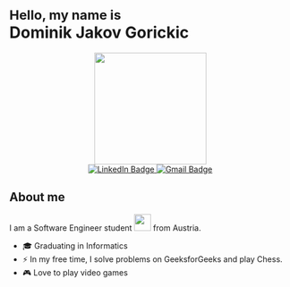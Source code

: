 <h1>
<sub> Hello, my name is </sub> <br>
Dominik Jakov Gorickic <br>
</h1>

<div id="header" align="center">
  <img src="https://media.giphy.com/media/gjrYDwbjnK8x36xZIO/giphy.gif" width="200"/>
</div>

<div id="badges" align="center">
  <a href="https://www.linkedin.com/in/dominik-jakov-gorickic-a23429225">
    <img src="https://img.shields.io/badge/LinkedIn-blue?style=for-the-badge&logo=linkedin&logoColor=white" alt="LinkedIn Badge"/>
  </a>
  
  <a href="mailto:dominik.j.gorickic@gmail.com">
    <img src="https://img.shields.io/badge/Gmail-white?style=for-the-badge&logo=gmail&logoColor=red" alt="Gmail Badge"/>
  </a>
 </div>






## About me
I am a Software Engineer student <img src="https://media.giphy.com/media/WUlplcMpOCEmTGBtBW/giphy.gif" width="30"> from Austria.
- 🎓 Graduating in Informatics
- :zap: In my free time, I solve problems on GeeksforGeeks and play Chess.
- 🎮 Love to play video games  
